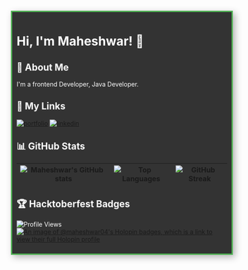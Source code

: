 <div style="border: 3px solid #4CAF50; padding: 10px; box-shadow: 5px 5px 15px rgba(0, 0, 0, 0.3); background-color: #333; color: white;">

# Hi, I'm Maheshwar! 👋

## 🚀 About Me
I'm a frontend Developer, Java Developer.

## 🔗 My Links
[![portfolio](https://img.shields.io/badge/my_portfolio-000?style=for-the-badge&logo=ko-fi&logoColor=white)](https://maheshwar.tech)
[![linkedin](https://img.shields.io/badge/linkedin-0A66C2?style=for-the-badge&logo=linkedin&logoColor=white)](https://www.linkedin.com/in/maheshwar04/)

## 📊 GitHub Stats

| ![Maheshwar's GitHub stats](https://github-readme-stats.vercel.app/api?username=maheshwar04&show_icons=true&theme=radical) | ![Top Languages](https://github-readme-stats.vercel.app/api/top-langs/?username=maheshwar04&layout=compact&theme=radical) | ![GitHub Streak](https://github-readme-streak-stats.herokuapp.com/?user=maheshwar04&theme=radical) |
| --- | --- | --- |

## 🏆 Hacktoberfest Badges
![Profile Views](https://komarev.com/ghpvc/?username=maheshwar04)
[![An image of @maheshwar04's Holopin badges, which is a link to view their full Holopin profile](https://holopin.me/maheshwar04)](https://holopin.io/@maheshwar04#badges)

</div>